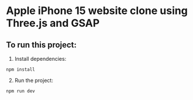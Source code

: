 # Apple iPhone 15 website clone using Three.js and GSAP

## To run this project:
1. Install dependencies:
```
npm install
```
2. Run the project:
```
npm run dev
```